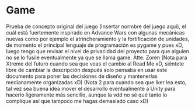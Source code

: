 # Game
Prueba de concepto original del juego (Insertar normbre del juego aquí), el cuál está fuertemente inspirado en Advance Wars con algunas mecánicas nuevas como por ejemplo el atrincheramiento y la fortificación de unidades, de momento el principal lenguaje de programación es pygame y pues xD, luego tengo que revisar el nivel de privacidad del proyecto para que alguien no se lo fusile eventualmente ya que se llama game.
Atte. Zoren (Nota para Xtreme del futuro cuando sea que veas el cambio al Read Me xD, siéntete libre de cambiar la descripción después solo pensaba en usar este documento para poner las decisiones de diseño y mantenerlas medianamente organizadas xD)
(Nota 2 para cuando sea que Iker lea esto, tal vez sea buena idea mover el desarrollo eventualmente a Unity para hacerlo ligeramente más sencillo, aunque la vdd no sé qué tanto lo complique así que tampoco me hagas demasiado caso xD)